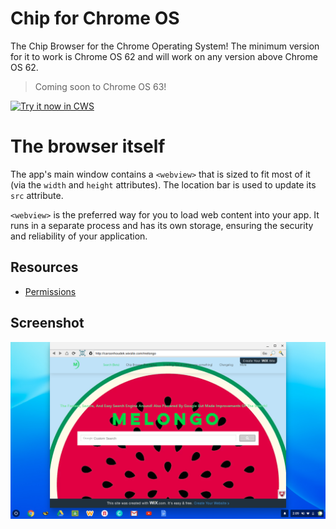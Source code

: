 # Chip for Chrome OS
The Chip Browser for the Chrome Operating System! The minimum version for it to work is Chrome OS 62 and will work on any version above Chrome OS 62.

> Coming soon to Chrome OS 63!

<a target="_blank" href="https://chrome.google.com/webstore/detail/edggnmnajhcbhlnpjnogkjpghaikidaa">![Try it now in CWS](https://raw.github.com/GoogleChrome/chrome-app-samples/master/tryitnowbutton.png "Click here to install Chip for Chrome OS from the Chrome Web Store")</a>

# The browser itself

The app's main window contains a `<webview>` that is sized to fit most of it
(via the `width` and `height` attributes). The location bar is used to
update its `src` attribute.

`<webview>` is the preferred way for you to load web content into your app. It
runs in a separate process and has its own storage, ensuring the security and
reliability of your application.

## Resources

* [Permissions](http://developer.chrome.com/apps/manifest.html#permissions)

## Screenshot

![screenshot](https://raw.githubusercontent.com/Dynamic-Build/Chip-for-Chrome-OS/master/assets/screenshot_1280_800.png)
